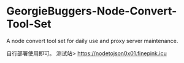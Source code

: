 # GeorgieBuggers-Node-Convert-Tool-Set
A node convert tool set for daily use and proxy server maintenance.

自行部署使用即可。
测试站> https://nodetojson0x01.finepink.icu
